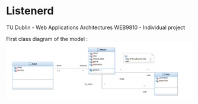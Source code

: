 # Listenerd
TU Dublin - Web Applications Architectures WEB9810 - Individual project

First class diagram of the model :
![UML class diagram](class_diagram.png)
